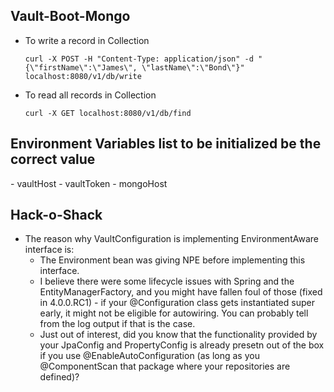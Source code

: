 <h2>Vault-Boot-Mongo</h2>

- To write a record in Collection
  ```
  curl -X POST -H "Content-Type: application/json" -d "{\"firstName\":\"James\", \"lastName\":\"Bond\"}" localhost:8080/v1/db/write
  ```

- To read all records in Collection
  ```
  curl -X GET localhost:8080/v1/db/find
  ```

<h2>Environment Variables list to be initialized be the correct value</h2>
- vaultHost
- vaultToken
- mongoHost    
  
<h2>Hack-o-Shack</h2>

- The reason why VaultConfiguration is implementing EnvironmentAware interface is:
  - The Environment bean was giving NPE before implementing this interface.  
  - I believe there were some lifecycle issues with Spring and the EntityManagerFactory, and you might have fallen foul of those (fixed in 4.0.0.RC1) - if your @Configuration class gets instantiated super early, it might not be eligible for autowiring. You can probably tell from the log output if that is the case.
  - Just out of interest, did you know that the functionality provided by your JpaConfig and PropertyConfig is already presetn out of the box if you use @EnableAutoConfiguration (as long as you @ComponentScan that package where your repositories are defined)? 
  